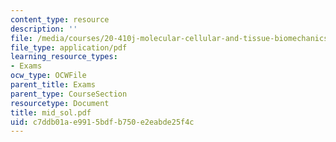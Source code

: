 ```yaml
---
content_type: resource
description: ''
file: /media/courses/20-410j-molecular-cellular-and-tissue-biomechanics-be-410j-spring-2003/c7ddb01ae9915bdfb750e2eabde25f4c_mid_sol.pdf
file_type: application/pdf
learning_resource_types:
- Exams
ocw_type: OCWFile
parent_title: Exams
parent_type: CourseSection
resourcetype: Document
title: mid_sol.pdf
uid: c7ddb01a-e991-5bdf-b750-e2eabde25f4c
---
```

